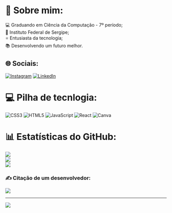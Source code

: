 # 💫 Sobre mim:
💻 Graduando em Ciência da Computação - 7º período;<br>🏫 Instituto Federal de Sergipe;<br>⭐ Entusiasta da tecnologia;<br>📚 Desenvolvendo um futuro melhor.


## 🌐 Sociais:
[![Instagram](https://img.shields.io/badge/Instagram-%23E4405F.svg?logo=Instagram&logoColor=white)](https://instagram.com/douglas.al_/) [![LinkedIn](https://img.shields.io/badge/LinkedIn-%230077B5.svg?logo=linkedin&logoColor=white)](https://linkedin.com/in/douglas) 

# 💻 Pilha de tecnlogia:
![CSS3](https://img.shields.io/badge/css3-%231572B6.svg?style=for-the-badge&logo=css3&logoColor=white) ![HTML5](https://img.shields.io/badge/html5-%23E34F26.svg?style=for-the-badge&logo=html5&logoColor=white) ![JavaScript](https://img.shields.io/badge/javascript-%23323330.svg?style=for-the-badge&logo=javascript&logoColor=%23F7DF1E) ![React](https://img.shields.io/badge/react-%2320232a.svg?style=for-the-badge&logo=react&logoColor=%2361DAFB) ![Canva](https://img.shields.io/badge/Canva-%2300C4CC.svg?style=for-the-badge&logo=Canva&logoColor=white)

# 📊 Estatísticas do GitHub:
![](https://github-readme-stats.vercel.app/api?username=Dougl4sAL&theme=algolia&hide_border=false&include_all_commits=true&count_private=true)<br/>
![](https://github-readme-streak-stats.herokuapp.com/?user=Dougl4sAL&theme=algolia&hide_border=false)<br/>
![](https://github-readme-stats.vercel.app/api/top-langs/?username=Dougl4sAL&theme=algolia&hide_border=false&include_all_commits=true&count_private=true&layout=compact)

### ✍️ Citação de um desenvolvedor:
![](https://quotes-github-readme.vercel.app/api?type=horizontal&theme=radical)

---
[![](https://visitcount.itsvg.in/api?id=Dougl4sAL&icon=0&color=1)](https://visitcount.itsvg.in)

<!-- Proudly created with GPRM ( https://gprm.itsvg.in ) -->
